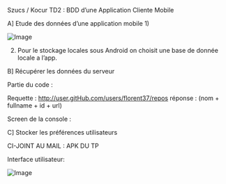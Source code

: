 Szucs / Kocur 
TD2 : BDD d’une Application Cliente Mobile

A] Etude des données d’une application mobile 
1)

![Image](https://github.com/Chiriusse/LPSIL_KS/tree/master/images/shemas.png)

2) Pour le stockage locales sous Android on choisit une base de donnée locale a l’app.

B] Récupérer les données du serveur

Partie du code :



Requette :
http://user.gitHub.com/users/florent37/repos
réponse :  (nom + fullname + id + url)

Screen de la console :




C] Stocker les préférences utilisateurs 

CI-JOINT AU  MAIL : APK DU TP 

Interface utilisateur: 

![Image](https://github.com/Chiriusse/LPSIL_KS/tree/master/images/appMobile.png)

